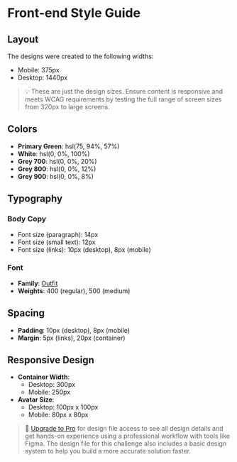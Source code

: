 # Front-end Style Guide

## Layout

The designs were created to the following widths:

- Mobile: 375px
- Desktop: 1440px

> 💡 These are just the design sizes. Ensure content is responsive and meets WCAG requirements by testing the full range of screen sizes from 320px to large screens.

## Colors

- **Primary Green**: hsl(75, 94%, 57%)
- **White**: hsl(0, 0%, 100%)
- **Grey 700**: hsl(0, 0%, 20%)
- **Grey 800**: hsl(0, 0%, 12%)
- **Grey 900**: hsl(0, 0%, 8%)

## Typography

### Body Copy

- Font size (paragraph): 14px
- Font size (small text): 12px
- Font size (links): 10px (desktop), 8px (mobile)

### Font

- **Family**: [Outfit](https://fonts.google.com/specimen/Outfit)
- **Weights**: 400 (regular), 500 (medium)

## Spacing

- **Padding**: 10px (desktop), 8px (mobile)
- **Margin**: 5px (links), 20px (container)

## Responsive Design

- **Container Width**:
  - Desktop: 300px
  - Mobile: 250px
- **Avatar Size**:
  - Desktop: 100px x 100px
  - Mobile: 80px x 80px

> 💎 [Upgrade to Pro](https://www.frontendmentor.io/pro?ref=style-guide) for design file access to see all design details and get hands-on experience using a professional workflow with tools like Figma. The design file for this challenge also includes a basic design system to help you build a more accurate solution faster.
